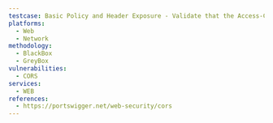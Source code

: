 ```yaml
---
testcase: Basic Policy and Header Exposure - Validate that the Access-Control-Allow-Origin value is a strictly defined set of trusted domains, never a wildcard (*) for authenticated services or API calls. Web (HTTP/HTTPS) service
platforms: 
  - Web
  - Network
methodology: 
  - BlackBox
  - GreyBox
vulnerabilities:
  - CORS
services:
  - WEB
references:
  - https://portswigger.net/web-security/cors
---
```

